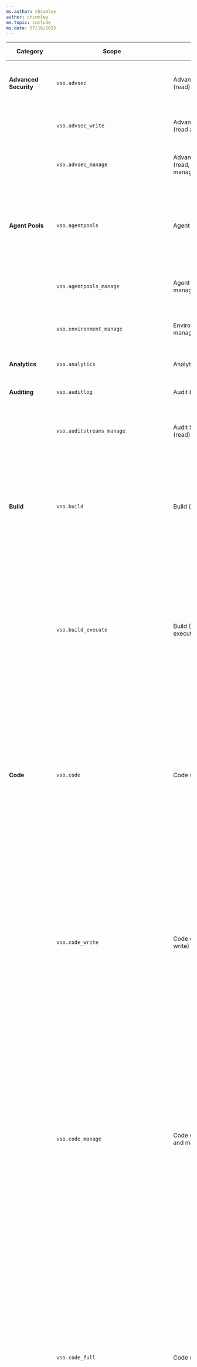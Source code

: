 ```yaml
---
ms.author: chcomley
author: chcomley
ms.topic: include
ms.date: 07/16/2025
---
```


| Category | Scope | Name | High-privilege | Description | Inherits From |
| -------- | ----- | ---- | --------- | ----------- | ------------- |
| **Advanced Security** | `vso.advsec` | AdvancedSecurity (read) | Yes | Grants the ability to read alerts, result instances, analysis result instances. ||
| | `vso.advsec_write` | AdvancedSecurity (read and write) | Yes | Grants the ability to upload analyses in sarif | `vso.advsec` |
| | `vso.advsec_manage` | AdvancedSecurity (read, write, and manage) | Yes | Grants the ability to upload analyses in sarif | `vso.advsec_write` |
| **Agent Pools** | `vso.agentpools` | Agent Pools (read) || Grants the ability to view tasks, pools, queues, agents, and currently running or recently completed jobs for agents. ||
| | `vso.agentpools_manage` | Agent Pools (read, manage) | Yes | Grants the ability to manage pools, queues, and agents. | `vso.agentpools` |
| | `vso.environment_manage` | Environment (read, manage) | Yes | Grants the ability to manage pools, queues, agents, and environments. | `vso.agentpools_manage` |
| **Analytics** | `vso.analytics` | Analytics (read) || Grants the ability to query analytics data. ||
| **Auditing** | `vso.auditlog` | Audit Log (read) || Grants the ability to read the auditing log to users. ||
| | `vso.auditstreams_manage` | Audit Streams (read) | Yes | Grants the ability to manage auditing streams to users. | `vso.auditlog` |
| **Build** | `vso.build` | Build (read) || Grants the ability to access build artifacts, including build results, definitions, and requests, and the ability to receive notifications about build events via service hooks. | `vso.hooks_write` |
| | `vso.build_execute` | Build (read and execute) | Yes | Grants the ability to access build artifacts, including build results, definitions, and requests, and the ability to queue a build, update build properties, and the ability to receive notifications about build events via service hooks. | `vso.build` |
| **Code** | `vso.code` | Code (read) || Grants the ability to read source code and metadata about commits, changesets, branches, and other version control artifacts. Also grants the ability to search code and get notified about version control events via service hooks. | `vso.hooks_write` |
| | `vso.code_write` | Code (read and write) | Yes | Grants the ability to read, update, and delete source code, access metadata about commits, changesets, branches, and other version control artifacts. Also grants the ability to create and manage pull requests and code reviews and to receive notifications about version control events via service hooks. | `vso.code` |
| | `vso.code_manage` | Code (read, write, and manage) | Yes | Grants the ability to read, update, and delete source code, access metadata about commits, changesets, branches, and other version control artifacts. Also grants the ability to create and manage code repositories, create and manage pull requests and code reviews, and to receive notifications about version control events via service hooks. | `vso.code_write` |
| | `vso.code_full` | Code (full) | Yes | Grants full access to source code, metadata about commits, changesets, branches, and other version control artifacts. Also grants the ability to create and manage code repositories, create and manage pull requests and code reviews, and to receive notifications about version control events via service hooks. Also includes limited support for Client OM APIs. | `vso.code_manage` |
| | `vso.code_status` | Code (status) || Grants the ability to read and write commit and pull request status. ||
| **Connected Server** | `vso.connected_server` | Connected Server || Grants the ability to access endpoints needed from an on-premises connected server. ||
| **Entitlements** | `vso.entitlements` | Entitlements (Read) || Provides read only access to licensing entitlements endpoint to get account entitlements. ||
| | `vso.memberentitlementmanagement` | MemberEntitlement Management (read) || Grants the ability to read users, their licenses as well as projects and extensions they can access. ||
| | `vso.memberentitlementmanagement_write` | MemberEntitlement Management (write) | Yes | Grants the ability to manage users, their licenses as well as projects and extensions they can access. | `vso.memberentitlementmanagement` |
| **Extensions** | `vso.extension` | Extensions (read) || Grants the ability to read installed extensions. | `vso.profile` |
| | `vso.extension_manage` | Extensions (read and manage) | Yes | Grants the ability to install, uninstall, and perform other administrative actions on installed extensions. | `vso.extension` |
| | `vso.extension.data` | Extension data (read) || Grants the ability to read data (settings and documents) stored by installed extensions. | `vso.profile` |
| | `vso.extension.data_write` | Extension data (read and write) || Grants the ability to read and write data (settings and documents) stored by installed extensions. | `vso.extension.data` |
| **Github Connections** | `vso.githubconnections` | GitHub Connections (read) || Grants the ability to read GitHub connections and GitHub repositories data. ||
| | `vso.githubconnections_manage` | GitHub Connections (read and manage) | Yes | Grants the ability to read and manage GitHub connections and GitHub repositories data | `vso.githubconnections` |
| **Graph & identity** | `vso.graph` | Graph (read) || Grants the ability to read user, group, scope, and group membership information. ||
| | `vso.graph_manage` | Graph (manage) | Yes | Grants the ability to read user, group, scope and group membership information, and to add users, groups, and manage group memberships. | `vso.graph` |
| | `vso.identity` | Identity (read) || Grants the ability to read identities and groups. ||
| | `vso.identity_manage` | Identity (manage) | Yes | Grants the ability to read, write, and manage identities and groups. | `vso.identity` |
| **Machine Group** | `vso.machinegroup_manage` | Deployment group (read, manage) | Yes | Provides ability to manage deployment group and agent pools. | `vso.agentpools_manage` |
| **Marketplace** | `vso.gallery` | Marketplace || Grants read access to public and private items and publishers. | `vso.profile` |
| | `vso.gallery_acquire` | Marketplace (acquire) || Grants read access and the ability to acquire items. | `vso.gallery` |
| | `vso.gallery_publish` | Marketplace (publish) | Yes | Grants read access and the ability to upload, update, and share items. | `vso.gallery` |
| | `vso.gallery_manage` | Marketplace (manage) | Yes | Grants read access and the ability to publish and manage items and publishers. | `vso.gallery_publish` |
| **Notifications** | `vso.notification` | Notifications (read) || Provides read access to subscriptions and event metadata, including filterable field values. | `vso.profile` |
| | `vso.notification_write` | Notifications (write) || Provides read and write access to subscriptions and read access to event metadata, including filterable field values. | `vso.notification` |
| | `vso.notification_manage` | Notifications (manage) || Provides read, write, and management access to subscriptions and read access to event metadata, including filterable field values. | `vso.notification_write` |
| | `vso.notification_diagnostics` | Notifications (diagnostics) || Provides access to notification-related diagnostic logs and provides the ability to enable diagnostics for individual subscriptions. | `vso.notification` |
| **Packaging** | `vso.packaging` | Packaging (read) || Grants the ability to read feeds and packages. | `vso.profile` |
| | `vso.packaging_write` | Packaging (read and write) | Yes | Grants the ability to create and read feeds and packages. | `vso.packaging` |
| | `vso.packaging_manage` | Packaging (read, write, and manage) | Yes | Grants the ability to create, read, update, and delete feeds and packages. | `vso.packaging_write` |
| **Pipeline Resources** | `vso.pipelineresources_use` | Pipeline Resources (use) | Yes | Grants the ability to approve a pipeline's request to use a protected resource: agent pool, environment, queue, repository, secure files, service connection, and variable group. ||
| | `vso.pipelineresources_manage` | Pipeline Resources (use and manage) | Yes | Grants the ability to manage a protected resource or a pipeline's request to use a protected resource: agent pool, environment, queue, repository, secure files, service connection, and variable group. | `vso.pipelineresources_use` |
| **Project and Team** | `vso.project` | Project and team (read) || Grants the ability to read projects and teams. ||
| | `vso.project_write` | Project and team (read and write) || Grants the ability to read and update projects and teams. | `vso.project` |
| | `vso.project_manage` | Project and team (read, write and manage) | Yes | Grants the ability to create, read, update, and delete projects and teams. | `vso.project_write` |
| **Release** | `vso.release` | Release (read) || Grants the ability to read release artifacts, including releases, release definitions and release environment. | `vso.profile` |
| | `vso.release_execute` | Release (read, write and execute) | Yes | Grants the ability to read and update release artifacts, including releases, release definitions and release environment, and the ability to queue a new release. | `vso.release` |
| | `vso.release_manage` | Release (read, write, execute and manage) | Yes | Grants the ability to read, update, and delete release artifacts, including releases, release definitions and release environment, and the ability to queue and approve a new release. | `vso.release_execute` |
| **Secure Files** | `vso.securefiles_read` | Secure Files (read) | Yes | Grants the ability to read secure files. ||
| | `vso.securefiles_write` | Secure Files (read, create) | Yes | Grants the ability to read and create secure files. | `vso.securefiles_read` |
| | `vso.securefiles_manage` | Secure Files (read, create, and manage) | Yes | Grants the ability to read, create, and manage secure files. | `vso.securefiles_write` |
| **Security** | `vso.security_manage` | Security (manage) | Yes | Grants the ability to read, write, and manage security permissions. ||
| **Service Connections** | `vso.serviceendpoint` | Service Endpoints (read) || Grants the ability to read service endpoints. | `vso.profile` |
| | `vso.serviceendpoint_query` | Service Endpoints (read and query) || Grants the ability to read and query service endpoints. | `vso.serviceendpoint` |
| | `vso.serviceendpoint_manage` | Service Endpoints (read, query and manage) | Yes | Grants the ability to read, query, and manage service endpoints. | `vso.serviceendpoint_query` |
| **Service Hooks** | `vso.hooks` | Service hooks (read) || Grants the ability to read service hook subscriptions and metadata, including supported events, consumers, and actions. (No longer public.) | `vso.profile` |
| | `vso.hooks_write` | Service hooks (read and write) || Grants the ability to create and update service hook subscriptions and read metadata, including supported events, consumers, and actions. (No longer public.) | `vso.hooks` |
| | `vso.hooks_interact` | Service hooks (interact) || Grants the ability to interact and perform actions on events received via service hooks. (No longer public.) | `vso.profile` |
| **Settings** | `vso.settings` | Settings (read) || Grants the ability to read settings. ||
| | `vso.settings_write` | Settings (read and write) || Grants the ability to read and write settings. | `vso.settings` |
| **Symbols** | `vso.symbols` | Symbols (read) || Grants the ability to read symbols. | `vso.profile` |
| | `vso.symbols_write` | Symbols (read and write) || Grants the ability to read and write symbols. | `vso.symbols` |
| | `vso.symbols_manage` | Symbols (read, write and manage) || Grants the ability to read, write, and manage symbols. | `vso.symbols_write` |
| **Task Groups** | `vso.taskgroups_read` | Task Groups (read) || Grants the ability to read task groups. ||
| | `vso.taskgroups_write` | Task Groups (read, create) || Grants the ability to read and create task groups. | `vso.taskgroups_read` |
| | `vso.taskgroups_manage` | Task Groups (read, create and manage) | Yes | Grants the ability to read, create and manage taskgroups. | `vso.taskgroups_write` |
| **Team Dashboard** | `vso.dashboards` | Team dashboards (read) || Grants the ability to read team dashboard information. ||
| | `vso.dashboards_manage` | Team dashboards (manage) || Grants the ability to manage team dashboard information. | `vso.dashboards` |
| **Test Management** | `vso.test` | Test management (read) || Grants the ability to read test plans, cases, results and other test management related artifacts. | `vso.profile` |
| | `vso.test_write` | Test management (read and write) || Grants the ability to read, create, and update test plans, cases, results and other test management related artifacts. | `vso.test` |
| **Threads** | `vso.threads_full` | PR threads || Grants the ability to read and write to pull request comment threads. ||
| **Tokens** | `vso.tokens` | Delegated Authorization Tokens | Yes | Grants the ability to manage delegated authorization tokens to users. ||
| | `vso.tokenadministration` | Token Administration | Yes | Grants the ability to manage (view and revoke) existing tokens to organization administrators. ||
| **User Profile** | `vso.profile` | User profile (read) || Grants the ability to read your profile, accounts, collections, projects, teams, and other top-level organizational artifacts. ||
| | `vso.profile_write` | User profile (write) || Grants the ability to write to your profile. | `vso.profile` |
| **Variable Groups** | `vso.variablegroups_read` | Variable Groups (read) || Grants the ability to read variable groups. ||
| | `vso.variablegroups_write` | Variable Groups (read, create) || Grants the ability to read and create variable groups. | `vso.variablegroups_read` |
| | `vso.variablegroups_manage` | Variable Groups (read, create and manage) | Yes | Grants the ability to read, create and manage variable groups. | `vso.variablegroups_write` |
| **Wiki** | `vso.wiki` | Wiki (read) || Grants the ability to read wikis, wiki pages and wiki attachments. Also grants the ability to search wiki pages. ||
| | `vso.wiki_write` | Wiki (read and write) || Grants the ability to read, create and updates wikis, wiki pages and wiki attachments. | `vso.wiki` |
| **Work Items** | `vso.work` | Work items (read) || Grants the ability to read work items, queries, boards, area and iterations paths, and other work item tracking related metadata. Also grants the ability to execute queries, search work items and to receive notifications about work item events via service hooks. | `vso.hooks_write` |
| | `vso.work_write` | Work items (read and write) || Grants the ability to read, create, and update work items and queries, update board metadata, read area and iterations paths other work item tracking related metadata, execute queries, and to receive notifications about work item events via service hooks. | `vso.work` |
| | `vso.work_full` | Work items (full) || Grants full access to work items, queries, backlogs, plans, and work item tracking metadata. Also provides the ability to receive notifications about work item events via service hooks. | `vso.work_write` |
| **User Impersonation** | `user_impersonation` | User Impersonation | Yes | Have full access to Visual Studio Team Services REST APIs. **Request and/or consent this scope with caution as it is very powerful!** ||
